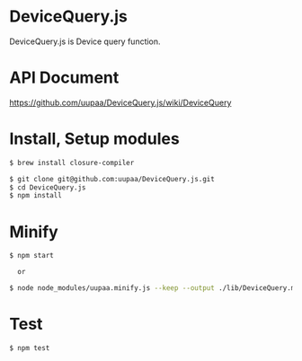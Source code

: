 DeviceQuery.js
=========

DeviceQuery.js is Device query function.

# API Document

https://github.com/uupaa/DeviceQuery.js/wiki/DeviceQuery

# Install, Setup modules

```sh
$ brew install closure-compiler

$ git clone git@github.com:uupaa/DeviceQuery.js.git
$ cd DeviceQuery.js
$ npm install
```

# Minify

```sh
$ npm start

  or

$ node node_modules/uupaa.minify.js --keep --output ./lib/DeviceQuery.min.js ./lib/DeviceQuery.js
```

# Test

```sh
$ npm test
```

